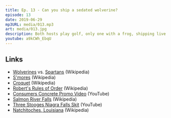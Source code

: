 ```yaml
---
title: Ep. 13 - Can you ship a sedated wolverine?
episode: 13
date: 2019-06-29
mp3URL: media/013.mp3
art: media/013.jpg
description: Both hosts play golf, only one with a frog, shipping live animals is considered, Dennis made some special-sand concrete, Erik's wife dissected a mole, and do zombies poop?
youtube: a9kCWh_EbqU
---
```


## Links

- [Wolverines](https://en.wikipedia.org/wiki/Michigan_Wolverines) vs. [Spartans](https://en.wikipedia.org/wiki/Michigan_State_Spartans) (Wikipedia)
- [S'mores](https://en.wikipedia.org/wiki/S%27more) (Wikipedia)
- [Croquet](https://en.wikipedia.org/wiki/Croquet) (Wikipedia)
- [Robert's Rules of Order](https://en.wikipedia.org/wiki/Robert's_Rules_of_Order) (Wikipedia)
- [Consumers Concrete Promo Video](https://www.youtube.com/watch?v=7C23Ctl0fGQ) (YouTube)
- [Salmon River Falls](https://en.wikipedia.org/wiki/Salmon_River_Falls) (Wikipedia)
- [Three Stooges Niagra Falls Skit](https://www.youtube.com/watch?v=MYP1OBZfFK0) (YouTube)
- [Natchitoches, Louisiana](https://en.wikipedia.org/wiki/Natchitoches,_Louisiana) (Wikipedia)
